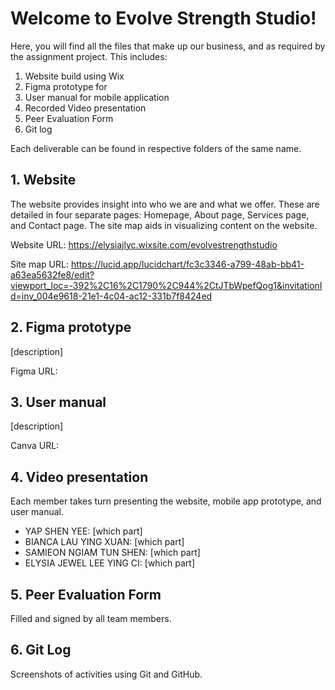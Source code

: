 # Welcome to Evolve Strength Studio!

Here, you will find all the files that make up our business, and as required by the assignment project. This includes:

1.	Website build using Wix
2.	Figma prototype for
3.	User manual for mobile application
4.	Recorded Video presentation
5.	Peer Evaluation Form
6.	Git log

Each deliverable can be found in respective folders of the same name.

## 1. Website

The website provides insight into who we are and what we offer. These are detailed in four separate pages: Homepage, About page, Services page, and Contact page. The site map aids in visualizing content on the website.

Website URL: https://elysiajlyc.wixsite.com/evolvestrengthstudio

Site map URL: https://lucid.app/lucidchart/fc3c3346-a799-48ab-bb41-a63ea5632fe8/edit?viewport_loc=-392%2C16%2C1790%2C944%2CtJTbWpefQog1&invitationId=inv_004e9618-21e1-4c04-ac12-331b7f8424ed


## 2. Figma prototype
[description]

Figma URL:

## 3. User manual
[description]

Canva URL:

## 4. Video presentation

Each member takes turn presenting the website, mobile app prototype, and user manual. 

- YAP SHEN YEE: [which part]
- BIANCA LAU YING XUAN: [which part]
- SAMIEON NGIAM TUN SHEN: [which part]
- ELYSIA JEWEL LEE YING CI: [which part]

## 5. Peer Evaluation Form
Filled and signed by all team members.

## 6. Git Log
Screenshots of activities using Git and GitHub.
